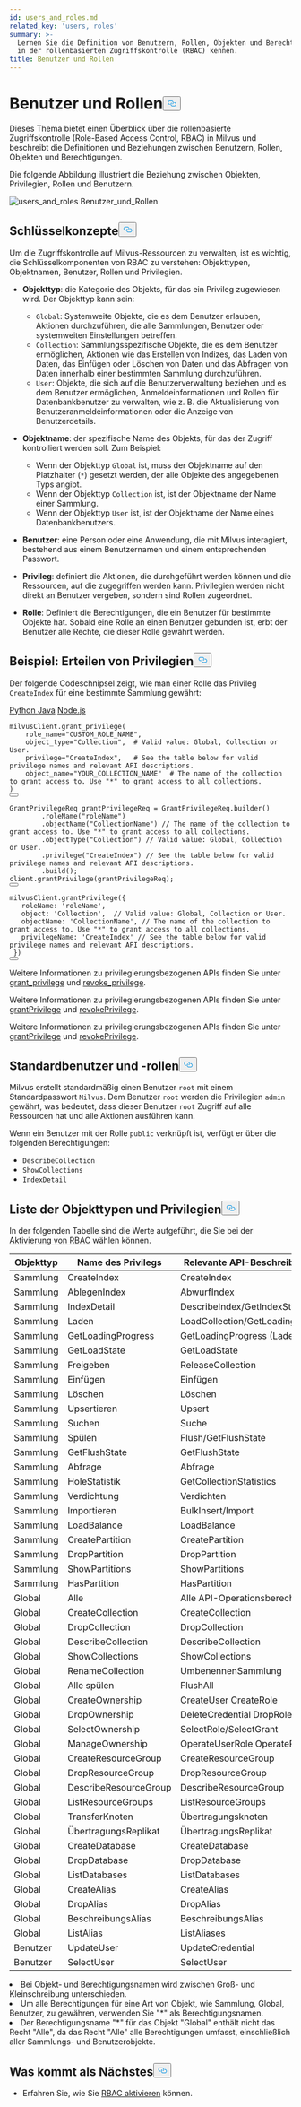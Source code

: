 ```yaml
---
id: users_and_roles.md
related_key: 'users, roles'
summary: >-
  Lernen Sie die Definition von Benutzern, Rollen, Objekten und Berechtigungen
  in der rollenbasierten Zugriffskontrolle (RBAC) kennen.
title: Benutzer und Rollen
---
```

<h1 id="Users-and-Roles" class="common-anchor-header">Benutzer und Rollen<button data-href="#Users-and-Roles" class="anchor-icon" translate="no">
      <svg translate="no"
        aria-hidden="true"
        focusable="false"
        height="20"
        version="1.1"
        viewBox="0 0 16 16"
        width="16"
      >
        <path
          fill="#0092E4"
          fill-rule="evenodd"
          d="M4 9h1v1H4c-1.5 0-3-1.69-3-3.5S2.55 3 4 3h4c1.45 0 3 1.69 3 3.5 0 1.41-.91 2.72-2 3.25V8.59c.58-.45 1-1.27 1-2.09C10 5.22 8.98 4 8 4H4c-.98 0-2 1.22-2 2.5S3 9 4 9zm9-3h-1v1h1c1 0 2 1.22 2 2.5S13.98 12 13 12H9c-.98 0-2-1.22-2-2.5 0-.83.42-1.64 1-2.09V6.25c-1.09.53-2 1.84-2 3.25C6 11.31 7.55 13 9 13h4c1.45 0 3-1.69 3-3.5S14.5 6 13 6z"
        ></path>
      </svg>
    </button></h1><p>Dieses Thema bietet einen Überblick über die rollenbasierte Zugriffskontrolle (Role-Based Access Control, RBAC) in Milvus und beschreibt die Definitionen und Beziehungen zwischen Benutzern, Rollen, Objekten und Berechtigungen.</p>
<p>Die folgende Abbildung illustriert die Beziehung zwischen Objekten, Privilegien, Rollen und Benutzern.</p>
<p>
  
   <span class="img-wrapper"> <img translate="no" src="/docs/v2.4.x/assets/users_and_roles.png" alt="users_and_roles" class="doc-image" id="users_and_roles" />
   </span> <span class="img-wrapper"> <span>Benutzer_und_Rollen</span> </span></p>
<h2 id="Key-concepts" class="common-anchor-header">Schlüsselkonzepte<button data-href="#Key-concepts" class="anchor-icon" translate="no">
      <svg translate="no"
        aria-hidden="true"
        focusable="false"
        height="20"
        version="1.1"
        viewBox="0 0 16 16"
        width="16"
      >
        <path
          fill="#0092E4"
          fill-rule="evenodd"
          d="M4 9h1v1H4c-1.5 0-3-1.69-3-3.5S2.55 3 4 3h4c1.45 0 3 1.69 3 3.5 0 1.41-.91 2.72-2 3.25V8.59c.58-.45 1-1.27 1-2.09C10 5.22 8.98 4 8 4H4c-.98 0-2 1.22-2 2.5S3 9 4 9zm9-3h-1v1h1c1 0 2 1.22 2 2.5S13.98 12 13 12H9c-.98 0-2-1.22-2-2.5 0-.83.42-1.64 1-2.09V6.25c-1.09.53-2 1.84-2 3.25C6 11.31 7.55 13 9 13h4c1.45 0 3-1.69 3-3.5S14.5 6 13 6z"
        ></path>
      </svg>
    </button></h2><p>Um die Zugriffskontrolle auf Milvus-Ressourcen zu verwalten, ist es wichtig, die Schlüsselkomponenten von RBAC zu verstehen: Objekttypen, Objektnamen, Benutzer, Rollen und Privilegien.</p>
<ul>
<li><p><strong>Objekttyp</strong>: die Kategorie des Objekts, für das ein Privileg zugewiesen wird. Der Objekttyp kann sein:</p>
<ul>
<li><code translate="no">Global</code>: Systemweite Objekte, die es dem Benutzer erlauben, Aktionen durchzuführen, die alle Sammlungen, Benutzer oder systemweiten Einstellungen betreffen.</li>
<li><code translate="no">Collection</code>: Sammlungsspezifische Objekte, die es dem Benutzer ermöglichen, Aktionen wie das Erstellen von Indizes, das Laden von Daten, das Einfügen oder Löschen von Daten und das Abfragen von Daten innerhalb einer bestimmten Sammlung durchzuführen.</li>
<li><code translate="no">User</code>: Objekte, die sich auf die Benutzerverwaltung beziehen und es dem Benutzer ermöglichen, Anmeldeinformationen und Rollen für Datenbankbenutzer zu verwalten, wie z. B. die Aktualisierung von Benutzeranmeldeinformationen oder die Anzeige von Benutzerdetails.</li>
</ul></li>
<li><p><strong>Objektname</strong>: der spezifische Name des Objekts, für das der Zugriff kontrolliert werden soll. Zum Beispiel:</p>
<ul>
<li>Wenn der Objekttyp <code translate="no">Global</code> ist, muss der Objektname auf den Platzhalter (<code translate="no">*</code>) gesetzt werden, der alle Objekte des angegebenen Typs angibt.</li>
<li>Wenn der Objekttyp <code translate="no">Collection</code> ist, ist der Objektname der Name einer Sammlung.</li>
<li>Wenn der Objekttyp <code translate="no">User</code> ist, ist der Objektname der Name eines Datenbankbenutzers.</li>
</ul></li>
<li><p><strong>Benutzer</strong>: eine Person oder eine Anwendung, die mit Milvus interagiert, bestehend aus einem Benutzernamen und einem entsprechenden Passwort.</p></li>
<li><p><strong>Privileg</strong>: definiert die Aktionen, die durchgeführt werden können und die Ressourcen, auf die zugegriffen werden kann. Privilegien werden nicht direkt an Benutzer vergeben, sondern sind Rollen zugeordnet.</p></li>
<li><p><strong>Rolle</strong>: Definiert die Berechtigungen, die ein Benutzer für bestimmte Objekte hat. Sobald eine Rolle an einen Benutzer gebunden ist, erbt der Benutzer alle Rechte, die dieser Rolle gewährt werden.</p></li>
</ul>
<h2 id="Example-Granting-privileges" class="common-anchor-header">Beispiel: Erteilen von Privilegien<button data-href="#Example-Granting-privileges" class="anchor-icon" translate="no">
      <svg translate="no"
        aria-hidden="true"
        focusable="false"
        height="20"
        version="1.1"
        viewBox="0 0 16 16"
        width="16"
      >
        <path
          fill="#0092E4"
          fill-rule="evenodd"
          d="M4 9h1v1H4c-1.5 0-3-1.69-3-3.5S2.55 3 4 3h4c1.45 0 3 1.69 3 3.5 0 1.41-.91 2.72-2 3.25V8.59c.58-.45 1-1.27 1-2.09C10 5.22 8.98 4 8 4H4c-.98 0-2 1.22-2 2.5S3 9 4 9zm9-3h-1v1h1c1 0 2 1.22 2 2.5S13.98 12 13 12H9c-.98 0-2-1.22-2-2.5 0-.83.42-1.64 1-2.09V6.25c-1.09.53-2 1.84-2 3.25C6 11.31 7.55 13 9 13h4c1.45 0 3-1.69 3-3.5S14.5 6 13 6z"
        ></path>
      </svg>
    </button></h2><p>Der folgende Codeschnipsel zeigt, wie man einer Rolle das Privileg <code translate="no">CreateIndex</code> für eine bestimmte Sammlung gewährt:</p>
<div class="multipleCode">
   <a href="#python">Python </a> <a href="#java">Java</a> <a href="#javascript">Node.js</a></div>
<pre><code translate="no" class="language-python">milvusClient.grant_privilege(
    role_name=<span class="hljs-string">&quot;CUSTOM_ROLE_NAME&quot;</span>,
    object_type=<span class="hljs-string">&quot;Collection&quot;</span>,  <span class="hljs-comment"># Valid value: Global, Collection or User.</span>
    privilege=<span class="hljs-string">&quot;CreateIndex&quot;</span>,   <span class="hljs-comment"># See the table below for valid privilege names and relevant API descriptions.</span>
    object_name=<span class="hljs-string">&quot;YOUR_COLLECTION_NAME&quot;</span>  <span class="hljs-comment"># The name of the collection to grant access to. Use &quot;*&quot; to grant access to all collections.</span>
)
<button class="copy-code-btn"></button></code></pre>
<pre><code translate="no" class="language-java"><span class="hljs-type">GrantPrivilegeReq</span> <span class="hljs-variable">grantPrivilegeReq</span> <span class="hljs-operator">=</span> GrantPrivilegeReq.builder()
        .roleName(<span class="hljs-string">&quot;roleName&quot;</span>)
        .objectName(<span class="hljs-string">&quot;CollectionName&quot;</span>) <span class="hljs-comment">// The name of the collection to grant access to. Use &quot;*&quot; to grant access to all collections.</span>
        .objectType(<span class="hljs-string">&quot;Collection&quot;</span>) <span class="hljs-comment">// Valid value: Global, Collection or User.</span>
        .privilege(<span class="hljs-string">&quot;CreateIndex&quot;</span>) <span class="hljs-comment">// See the table below for valid privilege names and relevant API descriptions.</span>
        .build();
client.grantPrivilege(grantPrivilegeReq);
<button class="copy-code-btn"></button></code></pre>
<pre><code translate="no" class="language-javascript">milvusClient.grantPrivilege({
   roleName: <span class="hljs-string">&#x27;roleName&#x27;</span>,
   <span class="hljs-built_in">object</span>: <span class="hljs-string">&#x27;Collection&#x27;</span>,  <span class="hljs-comment">// Valid value: Global, Collection or User.</span>
   objectName: <span class="hljs-string">&#x27;CollectionName&#x27;</span>, <span class="hljs-comment">// The name of the collection to grant access to. Use &quot;*&quot; to grant access to all collections.</span>
   privilegeName: <span class="hljs-string">&#x27;CreateIndex&#x27;</span> <span class="hljs-comment">// See the table below for valid privilege names and relevant API descriptions.</span>
 })
<button class="copy-code-btn"></button></code></pre>
<div class="language-python">
<p>Weitere Informationen zu privilegierungsbezogenen APIs finden Sie unter <a href="https://milvus.io/api-reference/pymilvus/v2.4.x/MilvusClient/Authentication/grant_privilege.md">grant_privilege</a> und <a href="https://milvus.io/api-reference/pymilvus/v2.4.x/MilvusClient/Authentication/revoke_privileges.md">revoke_privilege</a>.</p>
</div>
<div class="language-java">
<p>Weitere Informationen zu privilegierungsbezogenen APIs finden Sie unter <a href="https://milvus.io/api-reference/java/v2.4.x/v2/Authentication/grantPrivilege.md">grantPrivilege</a> und <a href="https://milvus.io/api-reference/java/v2.4.x/v2/Authentication/revokePrivilege.md">revokePrivilege</a>.</p>
</div>
<div class="language-javascript">
<p>Weitere Informationen zu privilegierungsbezogenen APIs finden Sie unter <a href="https://milvus.io/api-reference/node/v2.4.x/Authentication/grantPrivilege.md">grantPrivilege</a> und <a href="https://milvus.io/api-reference/node/v2.4.x/Authentication/revokePrivilege.md">revokePrivilege</a>.</p>
</div>
<h2 id="Default-users-and-roles" class="common-anchor-header">Standardbenutzer und -rollen<button data-href="#Default-users-and-roles" class="anchor-icon" translate="no">
      <svg translate="no"
        aria-hidden="true"
        focusable="false"
        height="20"
        version="1.1"
        viewBox="0 0 16 16"
        width="16"
      >
        <path
          fill="#0092E4"
          fill-rule="evenodd"
          d="M4 9h1v1H4c-1.5 0-3-1.69-3-3.5S2.55 3 4 3h4c1.45 0 3 1.69 3 3.5 0 1.41-.91 2.72-2 3.25V8.59c.58-.45 1-1.27 1-2.09C10 5.22 8.98 4 8 4H4c-.98 0-2 1.22-2 2.5S3 9 4 9zm9-3h-1v1h1c1 0 2 1.22 2 2.5S13.98 12 13 12H9c-.98 0-2-1.22-2-2.5 0-.83.42-1.64 1-2.09V6.25c-1.09.53-2 1.84-2 3.25C6 11.31 7.55 13 9 13h4c1.45 0 3-1.69 3-3.5S14.5 6 13 6z"
        ></path>
      </svg>
    </button></h2><p>Milvus erstellt standardmäßig einen Benutzer <code translate="no">root</code> mit einem Standardpasswort <code translate="no">Milvus</code>. Dem Benutzer <code translate="no">root</code> werden die Privilegien <code translate="no">admin</code> gewährt, was bedeutet, dass dieser Benutzer <code translate="no">root</code> Zugriff auf alle Ressourcen hat und alle Aktionen ausführen kann.</p>
<p>Wenn ein Benutzer mit der Rolle <code translate="no">public</code> verknüpft ist, verfügt er über die folgenden Berechtigungen:</p>
<ul>
<li><code translate="no">DescribeCollection</code></li>
<li><code translate="no">ShowCollections</code></li>
<li><code translate="no">IndexDetail</code></li>
</ul>
<h2 id="List-of-object-types-and-privileges" class="common-anchor-header">Liste der Objekttypen und Privilegien<button data-href="#List-of-object-types-and-privileges" class="anchor-icon" translate="no">
      <svg translate="no"
        aria-hidden="true"
        focusable="false"
        height="20"
        version="1.1"
        viewBox="0 0 16 16"
        width="16"
      >
        <path
          fill="#0092E4"
          fill-rule="evenodd"
          d="M4 9h1v1H4c-1.5 0-3-1.69-3-3.5S2.55 3 4 3h4c1.45 0 3 1.69 3 3.5 0 1.41-.91 2.72-2 3.25V8.59c.58-.45 1-1.27 1-2.09C10 5.22 8.98 4 8 4H4c-.98 0-2 1.22-2 2.5S3 9 4 9zm9-3h-1v1h1c1 0 2 1.22 2 2.5S13.98 12 13 12H9c-.98 0-2-1.22-2-2.5 0-.83.42-1.64 1-2.09V6.25c-1.09.53-2 1.84-2 3.25C6 11.31 7.55 13 9 13h4c1.45 0 3-1.69 3-3.5S14.5 6 13 6z"
        ></path>
      </svg>
    </button></h2><p>In der folgenden Tabelle sind die Werte aufgeführt, die Sie bei der <a href="/docs/de/rbac.md">Aktivierung von RBAC</a> wählen können.</p>
<table>
<thead>
<tr><th>Objekttyp</th><th>Name des Privilegs</th><th>Relevante API-Beschreibung auf der Client-Seite</th></tr>
</thead>
<tbody>
<tr><td>Sammlung</td><td>CreateIndex</td><td>CreateIndex</td></tr>
<tr><td>Sammlung</td><td>AblegenIndex</td><td>AbwurfIndex</td></tr>
<tr><td>Sammlung</td><td>IndexDetail</td><td>DescribeIndex/GetIndexState/GetIndexBuildProgress</td></tr>
<tr><td>Sammlung</td><td>Laden</td><td>LoadCollection/GetLoadingProgress/GetLoadState</td></tr>
<tr><td>Sammlung</td><td>GetLoadingProgress</td><td>GetLoadingProgress (Ladefortschritt)</td></tr>
<tr><td>Sammlung</td><td>GetLoadState</td><td>GetLoadState</td></tr>
<tr><td>Sammlung</td><td>Freigeben</td><td>ReleaseCollection</td></tr>
<tr><td>Sammlung</td><td>Einfügen</td><td>Einfügen</td></tr>
<tr><td>Sammlung</td><td>Löschen</td><td>Löschen</td></tr>
<tr><td>Sammlung</td><td>Upsertieren</td><td>Upsert</td></tr>
<tr><td>Sammlung</td><td>Suchen</td><td>Suche</td></tr>
<tr><td>Sammlung</td><td>Spülen</td><td>Flush/GetFlushState</td></tr>
<tr><td>Sammlung</td><td>GetFlushState</td><td>GetFlushState</td></tr>
<tr><td>Sammlung</td><td>Abfrage</td><td>Abfrage</td></tr>
<tr><td>Sammlung</td><td>HoleStatistik</td><td>GetCollectionStatistics</td></tr>
<tr><td>Sammlung</td><td>Verdichtung</td><td>Verdichten</td></tr>
<tr><td>Sammlung</td><td>Importieren</td><td>BulkInsert/Import</td></tr>
<tr><td>Sammlung</td><td>LoadBalance</td><td>LoadBalance</td></tr>
<tr><td>Sammlung</td><td>CreatePartition</td><td>CreatePartition</td></tr>
<tr><td>Sammlung</td><td>DropPartition</td><td>DropPartition</td></tr>
<tr><td>Sammlung</td><td>ShowPartitions</td><td>ShowPartitions</td></tr>
<tr><td>Sammlung</td><td>HasPartition</td><td>HasPartition</td></tr>
<tr><td>Global</td><td>Alle</td><td>Alle API-Operationsberechtigungen in dieser Tabelle</td></tr>
<tr><td>Global</td><td>CreateCollection</td><td>CreateCollection</td></tr>
<tr><td>Global</td><td>DropCollection</td><td>DropCollection</td></tr>
<tr><td>Global</td><td>DescribeCollection</td><td>DescribeCollection</td></tr>
<tr><td>Global</td><td>ShowCollections</td><td>ShowCollections</td></tr>
<tr><td>Global</td><td>RenameCollection</td><td>UmbenennenSammlung</td></tr>
<tr><td>Global</td><td>Alle spülen</td><td>FlushAll</td></tr>
<tr><td>Global</td><td>CreateOwnership</td><td>CreateUser CreateRole</td></tr>
<tr><td>Global</td><td>DropOwnership</td><td>DeleteCredential DropRole</td></tr>
<tr><td>Global</td><td>SelectOwnership</td><td>SelectRole/SelectGrant</td></tr>
<tr><td>Global</td><td>ManageOwnership</td><td>OperateUserRole OperatePrivilege</td></tr>
<tr><td>Global</td><td>CreateResourceGroup</td><td>CreateResourceGroup</td></tr>
<tr><td>Global</td><td>DropResourceGroup</td><td>DropResourceGroup</td></tr>
<tr><td>Global</td><td>DescribeResourceGroup</td><td>DescribeResourceGroup</td></tr>
<tr><td>Global</td><td>ListResourceGroups</td><td>ListResourceGroups</td></tr>
<tr><td>Global</td><td>TransferKnoten</td><td>Übertragungsknoten</td></tr>
<tr><td>Global</td><td>ÜbertragungsReplikat</td><td>ÜbertragungsReplikat</td></tr>
<tr><td>Global</td><td>CreateDatabase</td><td>CreateDatabase</td></tr>
<tr><td>Global</td><td>DropDatabase</td><td>DropDatabase</td></tr>
<tr><td>Global</td><td>ListDatabases</td><td>ListDatabases</td></tr>
<tr><td>Global</td><td>CreateAlias</td><td>CreateAlias</td></tr>
<tr><td>Global</td><td>DropAlias</td><td>DropAlias</td></tr>
<tr><td>Global</td><td>BeschreibungsAlias</td><td>BeschreibungsAlias</td></tr>
<tr><td>Global</td><td>ListAlias</td><td>ListAliases</td></tr>
<tr><td>Benutzer</td><td>UpdateUser</td><td>UpdateCredential</td></tr>
<tr><td>Benutzer</td><td>SelectUser</td><td>SelectUser</td></tr>
</tbody>
</table>
<div class="alert note">
<li>Bei Objekt- und Berechtigungsnamen wird zwischen Groß- und Kleinschreibung unterschieden.</li>
<li>Um alle Berechtigungen für eine Art von Objekt, wie Sammlung, Global, Benutzer, zu gewähren, verwenden Sie "*" als Berechtigungsnamen. </li>
<li>Der Berechtigungsname "*" für das Objekt "Global" enthält nicht das Recht "Alle", da das Recht "Alle" alle Berechtigungen umfasst, einschließlich aller Sammlungs- und Benutzerobjekte.</li>
</div>
<h2 id="Whats-next" class="common-anchor-header">Was kommt als Nächstes<button data-href="#Whats-next" class="anchor-icon" translate="no">
      <svg translate="no"
        aria-hidden="true"
        focusable="false"
        height="20"
        version="1.1"
        viewBox="0 0 16 16"
        width="16"
      >
        <path
          fill="#0092E4"
          fill-rule="evenodd"
          d="M4 9h1v1H4c-1.5 0-3-1.69-3-3.5S2.55 3 4 3h4c1.45 0 3 1.69 3 3.5 0 1.41-.91 2.72-2 3.25V8.59c.58-.45 1-1.27 1-2.09C10 5.22 8.98 4 8 4H4c-.98 0-2 1.22-2 2.5S3 9 4 9zm9-3h-1v1h1c1 0 2 1.22 2 2.5S13.98 12 13 12H9c-.98 0-2-1.22-2-2.5 0-.83.42-1.64 1-2.09V6.25c-1.09.53-2 1.84-2 3.25C6 11.31 7.55 13 9 13h4c1.45 0 3-1.69 3-3.5S14.5 6 13 6z"
        ></path>
      </svg>
    </button></h2><ul>
<li>Erfahren Sie, wie Sie <a href="/docs/de/rbac.md">RBAC aktivieren</a> können.</li>
</ul>
